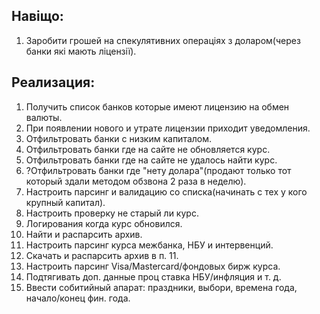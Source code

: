 ## Навіщо:
1. Заробити грошей на спекулятивних операціях з доларом(через банки які мають ліцензії).

## Реализация:
1. Получить список банков которые имеют лицензию на обмен валюты.
2. При появлении нового и утрате лицензии приходит уведомления.
3. Отфильтровать банки с низким капиталом.
4. Отфильтровать банки где на сайте не обновляется курс.
5. Отфильтровать банки где на сайте не удалось найти курс.
6. ?Отфильтровать банки где "нету долара"(продают только тот который здали методом обзвона 2 раза в неделю).
7. Настроить парсинг и валидацию со списка(начинать с тех у кого крупный капитал).
8. Настроить проверку не старый ли курс.
9. Логирования когда курс обновился.
10. Найти и распарсить архив.
11. Настроить парсинг курса межбанка, НБУ и интервенций.
12. Скачать и распарсить архив в п. 11.
13. Настроить парсинг Visa/Mastercard/фондовых бирж курса.
14. Подтягивать доп. данные проц ставка НБУ/инфляция и т. д.
15. Ввести собитийный апарат: праздники, выбори, времена года, начало/конец фин. года.